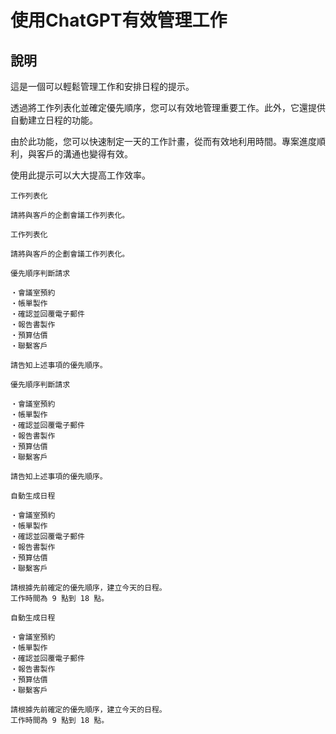 # 使用ChatGPT有效管理工作

## 說明
這是一個可以輕鬆管理工作和安排日程的提示。

透過將工作列表化並確定優先順序，您可以有效地管理重要工作。此外，它還提供自動建立日程的功能。

由於此功能，您可以快速制定一天的工作計畫，從而有效地利用時間。專案進度順利，與客戶的溝通也變得有效。

使用此提示可以大大提高工作效率。

```plaintext
工作列表化

請將與客戶的企劃會議工作列表化。
```

```plaintext
工作列表化

請將與客戶的企劃會議工作列表化。
```

```plaintext
優先順序判斷請求

・會議室預約
・帳單製作
・確認並回覆電子郵件
・報告書製作
・預算估價
・聯繫客戶

請告知上述事項的優先順序。
```

```plaintext
優先順序判斷請求

・會議室預約
・帳單製作
・確認並回覆電子郵件
・報告書製作
・預算估價
・聯繫客戶

請告知上述事項的優先順序。
```

```plaintext
自動生成日程

・會議室預約
・帳單製作
・確認並回覆電子郵件
・報告書製作
・預算估價
・聯繫客戶

請根據先前確定的優先順序，建立今天的日程。
工作時間為 9 點到 18 點。
```

```plaintext
自動生成日程

・會議室預約
・帳單製作
・確認並回覆電子郵件
・報告書製作
・預算估價
・聯繫客戶

請根據先前確定的優先順序，建立今天的日程。
工作時間為 9 點到 18 點。
```
